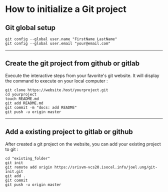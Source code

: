 # How to initialize a Git project

## Git global setup

```git
git config --global user.name "FirstName LastName"
git config --global user.email "your@email.com"
```
---

## Create the git project from github or gitlab

Execute the interactive steps from your favorite's git website.
It will display the command to execute on your local computer :

```git
git clone https://website.host/yourproject.git
cd yourproject
touch README.md
git add README.md
git commit -m "docs: add README"
git push -u origin master
```
---

## Add a existing project to gitlab or github

After created a git project on the website, you can add your existing project to git :

```git
cd "existing_folder"
git init
git remote add origin https://srisvm-vcs20.isocel.info/joel.ung/git-init.git
git add .
git commit
git push -u origin master
```